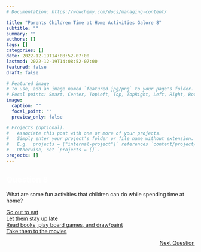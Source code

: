 ```yaml
---
# Documentation: https://wowchemy.com/docs/managing-content/

title: "Parents Children Time at Home Activities Galore 8"
subtitle: ""
summary: ""
authors: []
tags: []
categories: []
date: 2022-12-19T14:08:52-07:00
lastmod: 2022-12-19T14:08:52-07:00
featured: false
draft: false

# Featured image
# To use, add an image named `featured.jpg/png` to your page's folder.
# Focal points: Smart, Center, TopLeft, Top, TopRight, Left, Right, BottomLeft, Bottom, BottomRight.
image:
  caption: ""
  focal_point: ""
  preview_only: false

# Projects (optional).
#   Associate this post with one or more of your projects.
#   Simply enter your project's folder or file name without extension.
#   E.g. `projects = ["internal-project"]` references `content/project/deep-learning/index.md`.
#   Otherwise, set `projects = []`.
projects: []
---
```

<div class="quizbox">
<h2 style="color: #ffffff;">Question 8</h2>
<p>What are some fun activities that children can do while spending time at home?</p>

<div id="quizbox-question" class="quizbox-question" onclick="document.getElementById('hidden-answer').style.display='block';"><a href="#quizbox-question">Go out to eat</a></div>
<div id="quizbox-question" class="quizbox-question" onclick="document.getElementById('hidden-answer').style.display='block';"><a href="#quizbox-question">Let them stay up late</a></div>
<div id="quizbox-question" class="quizbox-question-c" onclick="document.getElementById('hidden-answer').style.display='block';"><a href="#quizbox-question">Read books, play board games, and draw/paint</a></div>
<div id="quizbox-question" class="quizbox-question" onclick="document.getElementById('hidden-answer').style.display='block';"><a href="#quizbox-question">Take them to the movies</a></div>

<div ID="hidden-answer" style="display:none;">The correct answer is Read books, play board games, and draw/paint. These activities help children learn new skills and can help improve their creativity.</div>

<p style="text-align: right;"><a href="/post/parents-children-time-at-home-activities-galore-9/" class="btn btn-primary btn-lg mb-md-1">Next Question <i class="fa-solid fa-arrow-right"></i></a></p>
</div>